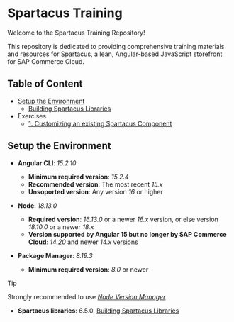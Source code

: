 # Spartacus Training

Welcome to the Spartacus Training Repository!

This repository is dedicated to providing comprehensive training materials and resources for Spartacus, a lean, Angular-based JavaScript storefront for SAP Commerce Cloud.

## Table of Content

- [Setup the Environment](#setup-the-environment)
  - [Building Spartacus Libraries](./spartacus-libraries.md)
- Exercises
  - [1. Customizing an existing Spartacus Component](./exercises/01-customizing-an-existing-spartacus-component.md)

## Setup the Environment

- **Angular CLI**: *15.2.10*
  - **Minimum required version**: *15.2.4*
  - **Recommended version**: The most recent *15.x*
  - **Unsoported version**: Any version *16* or higher

- **Node**: *18.13.0*
  - **Required version**: *16.13.0* or a newer *16.x* version, or else version *18.10.0* or a newer *18.x*
  - **Version supported by Angular 15 but no longer by SAP Commerce Cloud**: *14.20* and newer *14.x* versions

- **Package Manager**: *8.19.3*
  - **Minimum required version**: *8.0* or newer

> [!TIP]
> Strongly recommended to use [*Node Version Manager*](https://github.com/nvm-sh/nvm)

- **Spartacus libraries**: 6.5.0. [Building Spartacus Libraries](./spartacus-libraries.md)
